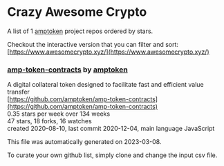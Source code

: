 # Crazy Awesome Crypto
A list of 1 [amptoken](https://github.com/amptoken) project repos ordered by stars.  

Checkout the interactive version that you can filter and sort: 
[https://www.awesomecrypto.xyz/](https://www.awesomecrypto.xyz/)  


### [amp-token-contracts](https://github.com/amptoken/amp-token-contracts) by [amptoken](https://github.com/amptoken)  
A digital collateral token designed to facilitate fast and efficient value transfer  
[https://github.com/amptoken/amp-token-contracts](https://github.com/amptoken/amp-token-contracts)  
0.35 stars per week over 134 weeks  
47 stars, 18 forks, 16 watches  
created 2020-08-10, last commit 2020-12-04, main language JavaScript  


This file was automatically generated on 2023-03-08.  

To curate your own github list, simply clone and change the input csv file.  